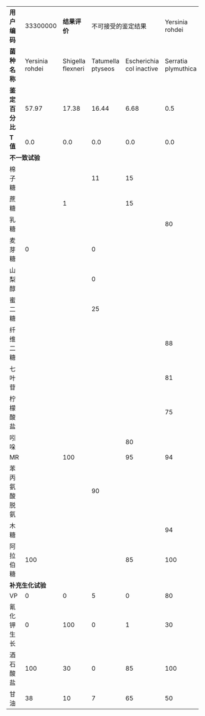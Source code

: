 <table>
<tr>
<td><b>用户编码</b></td>
<td>33300000</td>
<td><b>结果评价</b></td>
<td colspan='2'>不可接受的鉴定结果</td>
<td>Yersinia rohdei</td>
</tr>
<tr>
<td><b>菌种名称</b></td>
<td>Yersinia rohdei</td>
<td>Shigella flexneri </td>
<td>Tatumella ptyseos</td>
<td>Escherichia col inactive</td>
<td>Serratia plymuthica</td>
</tr>
<tr>
<td><b>鉴定百分比</b></td>
<td>57.97</td>
<td>17.38</td>
<td>16.44</td>
<td>6.68</td>
<td>0.5</td>
</tr>
<tr>
<td><b>T值</b></td>
<td>0.0</td>
<td>0.0</td>
<td>0.0</td>
<td>0.0</td>
<td>0.0</td>
</tr>
<tr>
<td colspan='6'><b>不一致试验</b></td>
</tr>
<tr>
<td>棉子糖</td>
<td></td>
<td></td>
<td>11</td>
<td>15</td>
<td></td>
</tr>
<tr>
<td>蔗糖</td>
<td></td>
<td>1</td>
<td></td>
<td>15</td>
<td></td>
</tr>
<tr>
<td>乳糖</td>
<td></td>
<td></td>
<td></td>
<td></td>
<td>80</td>
</tr>
<tr>
<td>麦芽糖</td>
<td>0</td>
<td></td>
<td>0</td>
<td></td>
<td></td>
</tr>
<tr>
<td>山梨醇</td>
<td></td>
<td></td>
<td>0</td>
<td></td>
<td></td>
</tr>
<tr>
<td>蜜二糖</td>
<td></td>
<td></td>
<td>25</td>
<td></td>
<td></td>
</tr>
<tr>
<td>纤维二糖</td>
<td></td>
<td></td>
<td></td>
<td></td>
<td>88</td>
</tr>
<tr>
<td>七叶苷</td>
<td></td>
<td></td>
<td></td>
<td></td>
<td>81</td>
</tr>
<tr>
<td>柠檬酸盐</td>
<td></td>
<td></td>
<td></td>
<td></td>
<td>75</td>
</tr>
<tr>
<td>吲哚</td>
<td></td>
<td></td>
<td></td>
<td>80</td>
<td></td>
</tr>
<tr>
<td>MR</td>
<td></td>
<td>100</td>
<td></td>
<td>95</td>
<td>94</td>
</tr>
<tr>
<td>苯丙氨酸脱氨</td>
<td></td>
<td></td>
<td>90</td>
<td></td>
<td></td>
</tr>
<tr>
<td>木糖</td>
<td></td>
<td></td>
<td></td>
<td></td>
<td>94</td>
</tr>
<tr>
<td>阿拉伯糖</td>
<td>100</td>
<td></td>
<td></td>
<td>85</td>
<td>100</td>
</tr>
<tr>
<td colspan='6'><b>补充生化试验</b></td>
</tr>
<tr>
<td>VP</td>
<td>0</td>
<td>0</td>
<td>5</td>
<td>0</td>
<td>80</td>
</tr>
<tr>
<td>氰化钾生长</td>
<td>0</td>
<td>100</td>
<td>0</td>
<td>1</td>
<td>30</td>
</tr>
<tr>
<td>酒石酸盐</td>
<td>100</td>
<td>30</td>
<td>0</td>
<td>85</td>
<td>100</td>
</tr>
<tr>
<td>甘油</td>
<td>38</td>
<td>10</td>
<td>7</td>
<td>65</td>
<td>50</td>
</tr>
</table>
